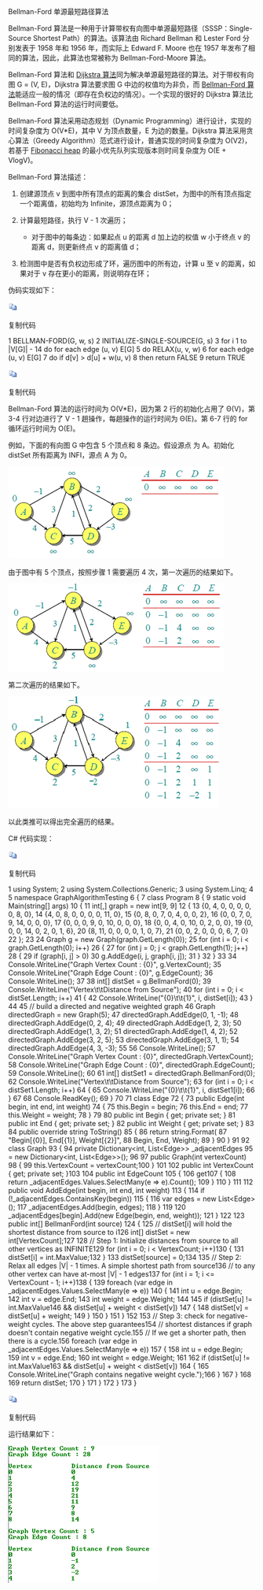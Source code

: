 Bellman-Ford 单源最短路径算法

Bellman-Ford 算法是一种用于计算带权有向图中单源最短路径（SSSP：Single-Source
Shortest Path）的算法。该算法由 Richard Bellman 和 Lester Ford 分别发表于 1958
年和 1956 年，而实际上 Edward F. Moore 也在 1957
年发布了相同的算法，因此，此算法也常被称为 Bellman-Ford-Moore 算法。

Bellman-Ford 算法和 [Dijkstra
算法](http://www.cnblogs.com/gaochundong/p/dijkstra_algorithm.html)同为解决单源最短路径的算法。对于带权有向图
G = (V, E)，Dijkstra 算法要求图 G 中边的权值均为非负，而 [Bellman-Ford
算法](http://www.cnblogs.com/gaochundong/p/bellman_ford_algorithm.html)能适应一般的情况（即存在负权边的情况）。一个实现的很好的
Dijkstra 算法比 Bellman-Ford 算法的运行时间要低。

Bellman-Ford 算法采用动态规划（Dynamic Programming）进行设计，实现的时间复杂度为
O(V\*E)，其中 V 为顶点数量，E 为边的数量。Dijkstra 算法采用贪心算法（Greedy
Algorithm）范式进行设计，普通实现的时间复杂度为 O(V2)，若基于 [Fibonacci
heap](http://www.cnblogs.com/gaochundong/p/fibonacci_heap.html)
的最小优先队列实现版本则时间复杂度为 O(E + VlogV)。

Bellman-Ford 算法描述：

1.  创建源顶点 v 到图中所有顶点的距离的集合
    distSet，为图中的所有顶点指定一个距离值，初始均为 Infinite，源顶点距离为 0；

2.  计算最短路径，执行 V - 1 次遍历；

    -   对于图中的每条边：如果起点 u 的距离 d 加上边的权值 w 小于终点 v 的距离
        d，则更新终点 v 的距离值 d；

3.  检测图中是否有负权边形成了环，遍历图中的所有边，计算 u 至 v 的距离，如果对于
    v 存在更小的距离，则说明存在环；

伪码实现如下：

![copycode.gif](media/51e409b11aa51c150090697429a953ed.gif)

复制代码

1 BELLMAN-FORD(G, w, s) 2 INITIALIZE-SINGLE-SOURCE(G, s) 3 for i 1 to \|V[G]\| -
14 do for each edge (u, v) E[G] 5 do RELAX(u, v, w) 6 for each edge (u, v) E[G]
7 do if d[v] \> d[u] + w(u, v) 8 then return FALSE 9 return TRUE

![copycode.gif](media/51e409b11aa51c150090697429a953ed.gif)

复制代码

Bellman-Ford 算法的运行时间为 O(V\*E)，因为第 2 行的初始化占用了 Θ(V)，第 3-4
行对边进行了 V - 1 趟操作，每趟操作的运行时间为 Θ(E)。第 6-7 行的 for
循环运行时间为 O(E)。

例如，下面的有向图 G 中包含 5 个顶点和 8 条边。假设源点 为 A。初始化 distSet
所有距离为 INFI，源点 A 为 0。

![147026756939.png](media/6b2a27583131a012247ddb212cddcf8b.png)

由于图中有 5 个顶点，按照步骤 1 需要遍历 4 次，第一次遍历的结果如下。

![150096287121.png](media/0c06f40a0719bebffc78d45c50d62e87.png)

第二次遍历的结果如下。

![151019728645.png](media/45f694182b0df6b3ff26904265f1d5ac.png)

以此类推可以得出完全遍历的结果。

C\# 代码实现：

![copycode.gif](media/51e409b11aa51c150090697429a953ed.gif)

复制代码

1 using System; 2 using System.Collections.Generic; 3 using System.Linq; 4 5
namespace GraphAlgorithmTesting 6 { 7 class Program 8 { 9 static void
Main(string[] args) 10 { 11 int[,] graph = new int[9, 9] 12 { 13 {0, 4, 0, 0, 0,
0, 0, 8, 0}, 14 {4, 0, 8, 0, 0, 0, 0, 11, 0}, 15 {0, 8, 0, 7, 0, 4, 0, 0, 2}, 16
{0, 0, 7, 0, 9, 14, 0, 0, 0}, 17 {0, 0, 0, 9, 0, 10, 0, 0, 0}, 18 {0, 0, 4, 0,
10, 0, 2, 0, 0}, 19 {0, 0, 0, 14, 0, 2, 0, 1, 6}, 20 {8, 11, 0, 0, 0, 0, 1, 0,
7}, 21 {0, 0, 2, 0, 0, 0, 6, 7, 0} 22 }; 23 24 Graph g = new
Graph(graph.GetLength(0)); 25 for (int i = 0; i \< graph.GetLength(0); i++) 26 {
27 for (int j = 0; j \< graph.GetLength(1); j++) 28 { 29 if (graph[i, j] \> 0)
30 g.AddEdge(i, j, graph[i, j]); 31 } 32 } 33 34 Console.WriteLine("Graph Vertex
Count : {0}", g.VertexCount); 35 Console.WriteLine("Graph Edge Count : {0}",
g.EdgeCount); 36 Console.WriteLine(); 37 38 int[] distSet = g.BellmanFord(0); 39
Console.WriteLine("Vertex\\t\\tDistance from Source"); 40 for (int i = 0; i \<
distSet.Length; i++) 41 { 42 Console.WriteLine("{0}\\t\\t{1}", i, distSet[i]);
43 } 44 45 // build a directed and negative weighted graph 46 Graph
directedGraph = new Graph(5); 47 directedGraph.AddEdge(0, 1, -1); 48
directedGraph.AddEdge(0, 2, 4); 49 directedGraph.AddEdge(1, 2, 3); 50
directedGraph.AddEdge(1, 3, 2); 51 directedGraph.AddEdge(1, 4, 2); 52
directedGraph.AddEdge(3, 2, 5); 53 directedGraph.AddEdge(3, 1, 1); 54
directedGraph.AddEdge(4, 3, -3); 55 56 Console.WriteLine(); 57
Console.WriteLine("Graph Vertex Count : {0}", directedGraph.VertexCount); 58
Console.WriteLine("Graph Edge Count : {0}", directedGraph.EdgeCount); 59
Console.WriteLine(); 60 61 int[] distSet1 = directedGraph.BellmanFord(0); 62
Console.WriteLine("Vertex\\t\\tDistance from Source"); 63 for (int i = 0; i \<
distSet1.Length; i++) 64 { 65 Console.WriteLine("{0}\\t\\t{1}", i, distSet1[i]);
66 } 67 68 Console.ReadKey(); 69 } 70 71 class Edge 72 { 73 public Edge(int
begin, int end, int weight) 74 { 75 this.Begin = begin; 76 this.End = end; 77
this.Weight = weight; 78 } 79 80 public int Begin { get; private set; } 81
public int End { get; private set; } 82 public int Weight { get; private set; }
83 84 public override string ToString() 85 { 86 return string.Format( 87
"Begin[{0}], End[{1}], Weight[{2}]", 88 Begin, End, Weight); 89 } 90 } 91 92
class Graph 93 { 94 private Dictionary\<int, List\<Edge\>\> \_adjacentEdges 95 =
new Dictionary\<int, List\<Edge\>\>(); 96 97 public Graph(int vertexCount) 98 {
99 this.VertexCount = vertexCount;100 } 101 102 public int VertexCount { get;
private set; }103 104 public int EdgeCount 105 { 106 get107 { 108 return
\_adjacentEdges.Values.SelectMany(e =\> e).Count(); 109 } 110 } 111 112 public
void AddEdge(int begin, int end, int weight) 113 { 114 if
(!\_adjacentEdges.ContainsKey(begin)) 115 { 116 var edges = new List\<Edge\>();
117 \_adjacentEdges.Add(begin, edges); 118 } 119 120
\_adjacentEdges[begin].Add(new Edge(begin, end, weight)); 121 } 122 123 public
int[] BellmanFord(int source) 124 { 125 // distSet[i] will hold the shortest
distance from source to i126 int[] distSet = new int[VertexCount];127 128 //
Step 1: Initialize distances from source to all other vertices as INFINITE129
for (int i = 0; i \< VertexCount; i++)130 { 131 distSet[i] = int.MaxValue;132 }
133 distSet[source] = 0;134 135 // Step 2: Relax all edges \|V\| - 1 times. A
simple shortest path from source136 // to any other vertex can have at-most
\|V\| - 1 edges137 for (int i = 1; i \<= VertexCount - 1; i++)138 { 139 foreach
(var edge in \_adjacentEdges.Values.SelectMany(e =\> e)) 140 { 141 int u =
edge.Begin; 142 int v = edge.End; 143 int weight = edge.Weight; 144 145 if
(distSet[u] != int.MaxValue146 && distSet[u] + weight \< distSet[v]) 147 { 148
distSet[v] = distSet[u] + weight; 149 } 150 } 151 } 152 153 // Step 3: check for
negative-weight cycles. The above step guarantees154 // shortest distances if
graph doesn't contain negative weight cycle.155 // If we get a shorter path,
then there is a cycle.156 foreach (var edge in
\_adjacentEdges.Values.SelectMany(e =\> e)) 157 { 158 int u = edge.Begin; 159
int v = edge.End; 160 int weight = edge.Weight; 161 162 if (distSet[u] !=
int.MaxValue163 && distSet[u] + weight \< distSet[v]) 164 { 165
Console.WriteLine("Graph contains negative weight cycle.");166 } 167 } 168 169
return distSet; 170 } 171 } 172 } 173 }

![copycode.gif](media/51e409b11aa51c150090697429a953ed.gif)

复制代码

运行结果如下：

![145066285953.png](media/028d88e6512c431a0680a0571d7a5675.png)
